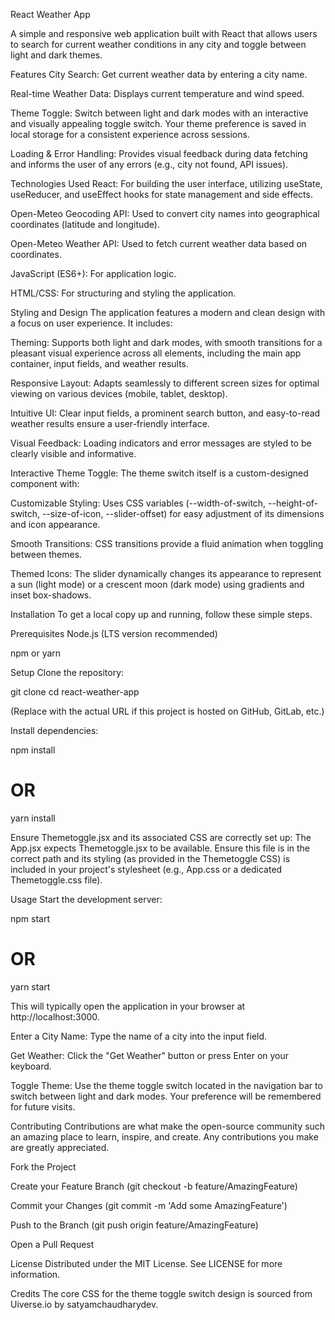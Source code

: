 React Weather App

A simple and responsive web application built with React that allows users to search for current weather conditions in any city and toggle between light and dark themes.

Features
City Search: Get current weather data by entering a city name.

Real-time Weather Data: Displays current temperature and wind speed.

Theme Toggle: Switch between light and dark modes with an interactive and visually appealing toggle switch. Your theme preference is saved in local storage for a consistent experience across sessions.

Loading & Error Handling: Provides visual feedback during data fetching and informs the user of any errors (e.g., city not found, API issues).

Technologies Used
React: For building the user interface, utilizing useState, useReducer, and useEffect hooks for state management and side effects.

Open-Meteo Geocoding API: Used to convert city names into geographical coordinates (latitude and longitude).

Open-Meteo Weather API: Used to fetch current weather data based on coordinates.

JavaScript (ES6+): For application logic.

HTML/CSS: For structuring and styling the application.

Styling and Design
The application features a modern and clean design with a focus on user experience. It includes:

Theming: Supports both light and dark modes, with smooth transitions for a pleasant visual experience across all elements, including the main app container, input fields, and weather results.

Responsive Layout: Adapts seamlessly to different screen sizes for optimal viewing on various devices (mobile, tablet, desktop).

Intuitive UI: Clear input fields, a prominent search button, and easy-to-read weather results ensure a user-friendly interface.

Visual Feedback: Loading indicators and error messages are styled to be clearly visible and informative.

Interactive Theme Toggle: The theme switch itself is a custom-designed component with:

Customizable Styling: Uses CSS variables (--width-of-switch, --height-of-switch, --size-of-icon, --slider-offset) for easy adjustment of its dimensions and icon appearance.

Smooth Transitions: CSS transitions provide a fluid animation when toggling between themes.

Themed Icons: The slider dynamically changes its appearance to represent a sun (light mode) or a crescent moon (dark mode) using gradients and inset box-shadows.

Installation
To get a local copy up and running, follow these simple steps.

Prerequisites
Node.js (LTS version recommended)

npm or yarn

Setup
Clone the repository:

git clone <your-repository-url>
cd react-weather-app

(Replace <your-repository-url> with the actual URL if this project is hosted on GitHub, GitLab, etc.)

Install dependencies:

npm install
# OR
yarn install

Ensure Themetoggle.jsx and its associated CSS are correctly set up:
The App.jsx expects Themetoggle.jsx to be available. Ensure this file is in the correct path and its styling (as provided in the Themetoggle CSS) is included in your project's stylesheet (e.g., App.css or a dedicated Themetoggle.css file).

Usage
Start the development server:

npm start
# OR
yarn start

This will typically open the application in your browser at http://localhost:3000.

Enter a City Name: Type the name of a city into the input field.

Get Weather: Click the "Get Weather" button or press Enter on your keyboard.

Toggle Theme: Use the theme toggle switch located in the navigation bar to switch between light and dark modes. Your preference will be remembered for future visits.

Contributing
Contributions are what make the open-source community such an amazing place to learn, inspire, and create. Any contributions you make are greatly appreciated.

Fork the Project

Create your Feature Branch (git checkout -b feature/AmazingFeature)

Commit your Changes (git commit -m 'Add some AmazingFeature')

Push to the Branch (git push origin feature/AmazingFeature)

Open a Pull Request

License
Distributed under the MIT License. See LICENSE for more information.

Credits
The core CSS for the theme toggle switch design is sourced from Uiverse.io by satyamchaudharydev.
